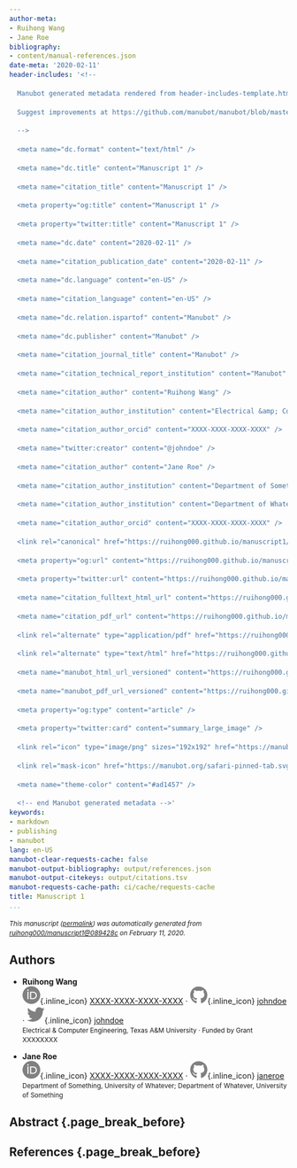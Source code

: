 ```yaml
---
author-meta:
- Ruihong Wang
- Jane Roe
bibliography:
- content/manual-references.json
date-meta: '2020-02-11'
header-includes: '<!--

  Manubot generated metadata rendered from header-includes-template.html.

  Suggest improvements at https://github.com/manubot/manubot/blob/master/manubot/process/header-includes-template.html

  -->

  <meta name="dc.format" content="text/html" />

  <meta name="dc.title" content="Manuscript 1" />

  <meta name="citation_title" content="Manuscript 1" />

  <meta property="og:title" content="Manuscript 1" />

  <meta property="twitter:title" content="Manuscript 1" />

  <meta name="dc.date" content="2020-02-11" />

  <meta name="citation_publication_date" content="2020-02-11" />

  <meta name="dc.language" content="en-US" />

  <meta name="citation_language" content="en-US" />

  <meta name="dc.relation.ispartof" content="Manubot" />

  <meta name="dc.publisher" content="Manubot" />

  <meta name="citation_journal_title" content="Manubot" />

  <meta name="citation_technical_report_institution" content="Manubot" />

  <meta name="citation_author" content="Ruihong Wang" />

  <meta name="citation_author_institution" content="Electrical &amp; Computer Engineering, Texas A&amp;M University" />

  <meta name="citation_author_orcid" content="XXXX-XXXX-XXXX-XXXX" />

  <meta name="twitter:creator" content="@johndoe" />

  <meta name="citation_author" content="Jane Roe" />

  <meta name="citation_author_institution" content="Department of Something, University of Whatever" />

  <meta name="citation_author_institution" content="Department of Whatever, University of Something" />

  <meta name="citation_author_orcid" content="XXXX-XXXX-XXXX-XXXX" />

  <link rel="canonical" href="https://ruihong000.github.io/manuscript1/" />

  <meta property="og:url" content="https://ruihong000.github.io/manuscript1/" />

  <meta property="twitter:url" content="https://ruihong000.github.io/manuscript1/" />

  <meta name="citation_fulltext_html_url" content="https://ruihong000.github.io/manuscript1/" />

  <meta name="citation_pdf_url" content="https://ruihong000.github.io/manuscript1/manuscript.pdf" />

  <link rel="alternate" type="application/pdf" href="https://ruihong000.github.io/manuscript1/manuscript.pdf" />

  <link rel="alternate" type="text/html" href="https://ruihong000.github.io/manuscript1/v/089428c6cb532597a6ede0512ba32f436bc12679/" />

  <meta name="manubot_html_url_versioned" content="https://ruihong000.github.io/manuscript1/v/089428c6cb532597a6ede0512ba32f436bc12679/" />

  <meta name="manubot_pdf_url_versioned" content="https://ruihong000.github.io/manuscript1/v/089428c6cb532597a6ede0512ba32f436bc12679/manuscript.pdf" />

  <meta property="og:type" content="article" />

  <meta property="twitter:card" content="summary_large_image" />

  <link rel="icon" type="image/png" sizes="192x192" href="https://manubot.org/favicon-192x192.png" />

  <link rel="mask-icon" href="https://manubot.org/safari-pinned-tab.svg" color="#ad1457" />

  <meta name="theme-color" content="#ad1457" />

  <!-- end Manubot generated metadata -->'
keywords:
- markdown
- publishing
- manubot
lang: en-US
manubot-clear-requests-cache: false
manubot-output-bibliography: output/references.json
manubot-output-citekeys: output/citations.tsv
manubot-requests-cache-path: ci/cache/requests-cache
title: Manuscript 1
...
```







<small><em>
This manuscript
([permalink](https://ruihong000.github.io/manuscript1/v/089428c6cb532597a6ede0512ba32f436bc12679/))
was automatically generated
from [ruihong000/manuscript1@089428c](https://github.com/ruihong000/manuscript1/tree/089428c6cb532597a6ede0512ba32f436bc12679)
on February 11, 2020.
</em></small>

## Authors



+ **Ruihong Wang**<br>
    ![ORCID icon](images/orcid.svg){.inline_icon}
    [XXXX-XXXX-XXXX-XXXX](https://orcid.org/XXXX-XXXX-XXXX-XXXX)
    · ![GitHub icon](images/github.svg){.inline_icon}
    [johndoe](https://github.com/johndoe)
    · ![Twitter icon](images/twitter.svg){.inline_icon}
    [johndoe](https://twitter.com/johndoe)<br>
  <small>
     Electrical & Computer Engineering, Texas A&M University
     · Funded by Grant XXXXXXXX
  </small>

+ **Jane Roe**<br>
    ![ORCID icon](images/orcid.svg){.inline_icon}
    [XXXX-XXXX-XXXX-XXXX](https://orcid.org/XXXX-XXXX-XXXX-XXXX)
    · ![GitHub icon](images/github.svg){.inline_icon}
    [janeroe](https://github.com/janeroe)<br>
  <small>
     Department of Something, University of Whatever; Department of Whatever, University of Something
  </small>



## Abstract {.page_break_before}




## References {.page_break_before}

<!-- Explicitly insert bibliography here -->
<div id="refs"></div>


